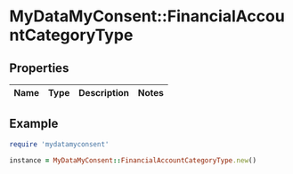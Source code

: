 # MyDataMyConsent::FinancialAccountCategoryType

## Properties

| Name | Type | Description | Notes |
| ---- | ---- | ----------- | ----- |

## Example

```ruby
require 'mydatamyconsent'

instance = MyDataMyConsent::FinancialAccountCategoryType.new()
```

